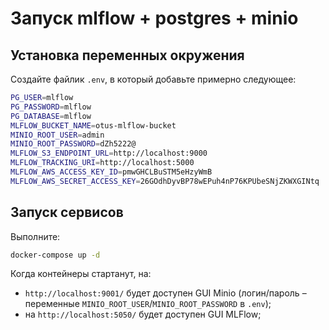 # Запуск mlflow + postgres + minio

## Установка переменных окружения

Создайте файлик `.env`, в который добавьте примерно следующее:

```bash
PG_USER=mlflow
PG_PASSWORD=mlflow
PG_DATABASE=mlflow
MLFLOW_BUCKET_NAME=otus-mlflow-bucket
MINIO_ROOT_USER=admin
MINIO_ROOT_PASSWORD=dZh5222@
MLFLOW_S3_ENDPOINT_URL=http://localhost:9000
MLFLOW_TRACKING_URI=http://localhost:5000
MLFLOW_AWS_ACCESS_KEY_ID=pmwGHCLBuSTM5eHzyWmB
MLFLOW_AWS_SECRET_ACCESS_KEY=26GOdhDyvBP78wEPuh4nP76KPUbeSNjZKWXGINtq
```

## Запуск сервисов

Выполните:

```bash
docker-compose up -d
```

Когда контейнеры стартанут, на: 

* `http://localhost:9001/` будет доступен GUI Minio (логин/пароль – переменные `MINIO_ROOT_USER`/`MINIO_ROOT_PASSWORD` в `.env`);
* на `http://localhost:5050/` будет доступен GUI MLFlow;